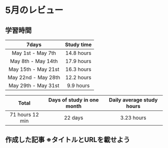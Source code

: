 # 5月のレビュー

## 学習時間
| 7days | Study time |
| :---: | :---: |
| May 1st - May 7th | 14.8 hours |
| May 8th - May 14th | 17.9 hours |
| May 15th - May 21st | 16.3 hours |
| May 22nd - May 28th | 12.2 hours |
| May 29th - May 31st | 9.9 hours |

| Total | Days of study in one month | Daily average study hours |
| :---: | :---: | :---: |
| 71 hours 12 min | 22 days | 3.23 hours |

## 作成した記事 ※タイトルとURLを載せよう

